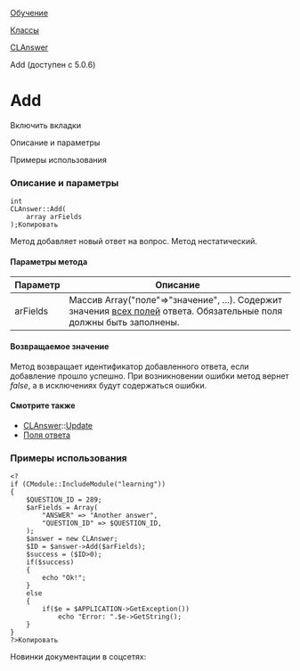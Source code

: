 [Обучение](/api_help/learning/index.php)

[Классы](/api_help/learning/classes/index.php)

[CLAnswer](/api_help/learning/classes/clanswer/index.php)

Add (доступен с 5.0.6)

Add
===

Включить вкладки

Описание и параметры

Примеры использования

### Описание и параметры

```
int
CLAnswer::Add(
	array arFields
);Копировать
```

Метод добавляет новый ответ на вопрос. Метод нестатический.

#### Параметры метода

| Параметр | Описание |
| --- | --- |
| arFields | Массив Array("поле"=>"значение", ...). Содержит значения [всех полей](/api_help/learning/fields.php#answer) ответа. Обязательные поля должны быть заполнены. |

#### Возвращаемое значение

Метод возвращает идентификатор добавленного ответа, если добавление прошло успешно. При возникновении ошибки метод вернет *false*, а в исключениях будут содержаться ошибки.

#### Смотрите также

* [CLAnswer](/api_help/learning/classes/clanswer/index.php)::[Update](/api_help/learning/classes/clanswer/update.php)
* [Поля ответа](/api_help/learning/fields.php#answer)

### Примеры использования

```
<?
if (CModule::IncludeModule("learning"))
{
	$QUESTION_ID = 289;
	$arFields = Array(
		"ANSWER" => "Another answer",
		"QUESTION_ID" => $QUESTION_ID,
	);
	$answer = new CLAnswer;
	$ID = $answer->Add($arFields);
	$success = ($ID>0);
	if($success)
	{
		echo "Ok!";
	}
	else
	{
		if($e = $APPLICATION->GetException())
			echo "Error: ".$e->GetString();
	}
}
?>Копировать
```

Новинки документации в соцсетях: